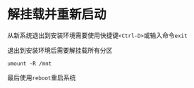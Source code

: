 # 解挂载并重新启动

从新系统退出到安装环境需要使用快捷键`<Ctrl-D>`或输入命令`exit`

退出到安装环境后需要解挂载所有分区

```shell
umount -R /mnt
```

最后使用`reboot`重启系统
